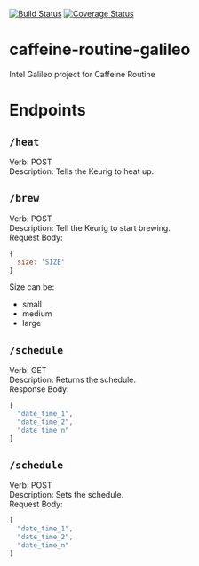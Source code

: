 [![Build Status](https://travis-ci.org/CodeSpaceHQ/caffeine-routine-galileo.svg?branch=master)](https://travis-ci.org/CodeSpaceHQ/caffeine-routine-galileo) [![Coverage Status](https://coveralls.io/repos/github/CodeSpaceHQ/caffeine-routine-galileo/badge.svg?branch=master)](https://coveralls.io/github/CodeSpaceHQ/caffeine-routine-galileo?branch=master)
# caffeine-routine-galileo
Intel Galileo project for Caffeine Routine

# Endpoints
## `/heat`
Verb: POST  
Description: Tells the Keurig to heat up.

## `/brew`
Verb: POST  
Description: Tell the Keurig to start brewing.  
Request Body:
``` javascript
{
  size: 'SIZE'
}
```
Size can be:
- small
- medium
- large


## `/schedule`
Verb: GET  
Description: Returns the schedule.  
Response Body:
``` javascript
[
  "date_time_1",
  "date_time_2",
  "date_time_n"
]
```

## `/schedule`
Verb: POST  
Description: Sets the schedule.  
Request Body:
``` javascript
[
  "date_time_1",
  "date_time_2",
  "date_time_n"
]
```

